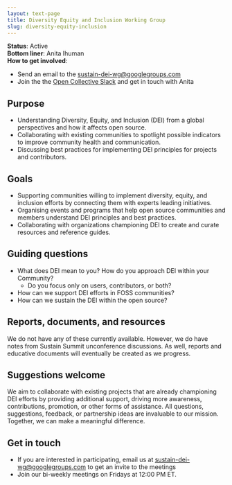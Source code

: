 ```yaml
---
layout: text-page
title: Diversity Equity and Inclusion Working Group
slug: diversity-equity-inclusion
---
```


**Status**: Active<br>
**Bottom liner**: Anita Ihuman<br>
**How to get involved**:

* Send an email to the [sustain-dei-wg@googlegroups.com](sustain-dei-wg@googlegroups.com)
* Join the the [Open Collective Slack](https://slack.opencollective.com/) and get in touch with Anita

## Purpose

* Understanding Diversity, Equity, and Inclusion (DEI) from  a global perspectives and how it affects open source.
* Collaborating with existing communities to spotlight possible indicators to improve community health and communication.
* Discussing best practices for implementing DEI principles for projects and contributors.

## Goals

* Supporting communities willing to implement diversity, equity, and inclusion efforts by connecting them with experts leading initiatives.
* Organising events and programs that help open source communities and members understand DEI principles and best practices.
* Collaborating with organizations championing DEI to create and curate resources and reference guides. 

## Guiding questions

* What does DEI mean to you? How do you approach DEI within your Community?
  * Do you focus only on users, contributors, or both?
* How can we support DEI efforts in FOSS communities?
* How can we sustain the DEI within the open source?

## Reports, documents, and resources

We do not have any of these currently available. However, we do have notes from Sustain Summit unconference discussions. As well, reports and educative documents will eventually be created as we progress.

## Suggestions welcome

We aim to collaborate with existing projects that are already championing DEI efforts by providing additional support, driving more awareness, contributions, promotion, or other forms of assistance. All questions, suggestions, feedback, or partnership ideas are invaluable to our mission. Together, we can make a meaningful difference.


## Get in touch

* If you are interested in participating, email us at [sustain-dei-wg@googlegroups.com](sustain-dei-wg@googlegroups.com) to get an invite to the meetings
* Join our bi-weekly meetings on Fridays at 12:00 PM ET.
